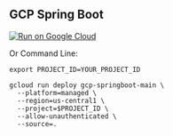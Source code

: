 GCP Spring Boot
-----------------

[![Run on Google Cloud](https://deploy.cloud.run/button.svg)](https://deploy.cloud.run)

Or Command Line:
```
export PROJECT_ID=YOUR_PROJECT_ID

gcloud run deploy gcp-springboot-main \
  --platform=managed \
  --region=us-central1 \
  --project=$PROJECT_ID \
  --allow-unauthenticated \
  --source=.
```
